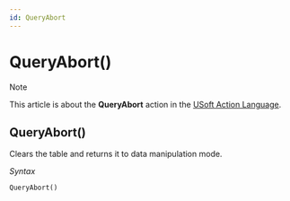 ```yaml
---
id: QueryAbort
---
```


# QueryAbort()



> [!NOTE]
> This article is about the **QueryAbort** action in the [USoft Action Language](/docs/Task%20flow/Action%20Language%20reference/USoft%20Action%20Language.md).

## **QueryAbort()**

Clears the table and returns it to data manipulation mode.

*Syntax*

```
QueryAbort()
```

 